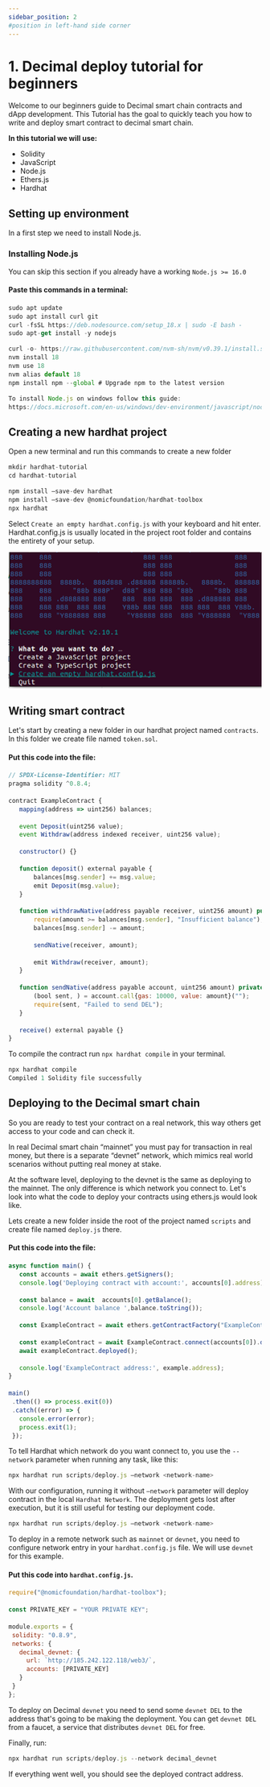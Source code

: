 ```yaml
---
sidebar_position: 2
#position in left-hand side corner
---
```


# 1. Decimal deploy tutorial for beginners

Welcome to our beginners guide to Decimal smart chain contracts and dApp development. This Tutorial has the goal to quickly teach you how to write and deploy smart contract to decimal smart chain.

**In this tutorial we will use:** 

- Solidity
- JavaScript
- Node.js
- Ethers.js
- Hardhat

## Setting up environment 
In a first step we need to install Node.js.
### Installing Node.js

You can skip this section if you already have a working `Node.js >= 16.0 `

#### Paste this commands in a terminal:
```jsx title="Ubuntu"
sudo apt update
sudo apt install curl git
curl -fsSL https://deb.nodesource.com/setup_18.x | sudo -E bash -
sudo apt-get install -y nodejs
```

```jsx title="MacOS"
curl -o- https://raw.githubusercontent.com/nvm-sh/nvm/v0.39.1/install.sh | bash
nvm install 18
nvm use 18
nvm alias default 18
npm install npm --global # Upgrade npm to the latest version
```

```jsx title="Windows"
To install Node.js on windows follow this guide: 
https://docs.microsoft.com/en-us/windows/dev-environment/javascript/nodejs-on-windows
```
## Creating a new hardhat project

Open a new terminal and run this commands to create a new folder 

```jsx title="Creating a new folder"
mkdir hardhat-tutorial
cd hardhat-tutorial
```

```jsx title="Install hardhat and run it:"
npm install –save-dev hardhat
npm install –save-dev @nomicfoundation/hardhat-toolbox
npx hardhat
```

Select ``Create an empty hardhat.config.js`` with your keyboard and hit enter.
    Hardhat.config.js is usually located in the project root folder and contains the entirety of your setup.

![Initialization of hardhat project](../../static/img/hardhat.png)

## Writing smart contract

Let's start by creating a new folder in our hardhat project named ``contracts``. In this folder we create file named ``token.sol``.
#### Put this code into the file: 
```jsx title="contracts/token.sol"
// SPDX-License-Identifier: MIT
pragma solidity ^0.8.4;
 
contract ExampleContract {
   mapping(address => uint256) balances;
 
   event Deposit(uint256 value);
   event Withdraw(address indexed receiver, uint256 value);
 
   constructor() {}
 
   function deposit() external payable {
       balances[msg.sender] += msg.value;
       emit Deposit(msg.value);
   }
 
   function withdrawNative(address payable receiver, uint256 amount) public {
       require(amount >= balances[msg.sender], "Insufficient balance");
       balances[msg.sender] -= amount;
 
       sendNative(receiver, amount);
 
       emit Withdraw(receiver, amount);
   }
 
   function sendNative(address payable account, uint256 amount) private {
       (bool sent, ) = account.call{gas: 10000, value: amount}("");
       require(sent, "Failed to send DEL");
   }
 
   receive() external payable {}
}
```

To compile the contract run ``npx hardhat compile`` in your terminal.

```jsx title="Contract compilation"
npx hardhat compile
Compiled 1 Solidity file successfully
```

## Deploying to the Decimal smart chain

So you are ready to test your contract on a real network, this way others get access to your code and can check it.

In real Decimal smart chain “mainnet” you must pay for transaction in real money, but there is a separate “devnet” network, which mimics real world scenarios without putting real money at stake. 

At the software level, deploying to the devnet is the same as deploying to the mainnet. The only difference is which network you connect to. Let's look into what the code to deploy your contracts using ethers.js would look like.

Lets create a new folder inside the root of the project named ``scripts`` and create file named ``deploy.js`` there. 

#### Put this code into the file: 

```jsx title="scripts/deploy.js"
async function main() {
   const accounts = await ethers.getSigners();
   console.log('Deploying contract with account:', accounts[0].address);
 
   const balance = await  accounts[0].getBalance();
   console.log('Account balance ',balance.toString());
 
   const ExampleContract = await ethers.getContractFactory("ExampleContract");
 
   const exampleContract = await ExampleContract.connect(accounts[0]).deploy();
   await exampleContract.deployed();
 
   console.log('ExampleContract address:', example.address);
}
 
main()
 .then(() => process.exit(0))
 .catch((error) => {
   console.error(error);
   process.exit(1);
 });
```

To tell Hardhat which network do you want connect to, you use the ``--network`` parameter when running any task, like this: 

```jsx title="Network connection"
npx hardhat run scripts/deploy.js –network <network-name>
```

With our configuration, running it without ``–network`` parameter will deploy contract in the local ``Hardhat Network``. The deployment gets lost after execution, but it is still useful for testing our deployment code. 

```jsx title="Deploy in the local hardhat network"
npx hardhat run scripts/deploy.js –network <network-name>
```
To deploy in a remote network such as ``mainnet`` or ``devnet``, you need to configure network entry in your ``hardhat.config.js`` file. We will use ``devnet`` for this example.

#### Put this code into ``hardhat.config.js``.

```jsx title="hardhat.config.js"
require("@nomicfoundation/hardhat-toolbox");
 
const PRIVATE_KEY = "YOUR PRIVATE KEY";
 
module.exports = {
 solidity: "0.8.9",
 networks: {
   decimal_devnet: {
     url: `http://185.242.122.118/web3/`,
     accounts: [PRIVATE_KEY]
   }
 }
};
```
To deploy on Decimal ``devnet``  you need to send some ``devnet DEL`` to the address that's going to be making the deployment. You can get ``devnet DEL`` from a faucet, a service that distributes ``devnet DEL`` for free.

Finally, run: 
```jsx title="Deploy to live network"
npx hardhat run scripts/deploy.js --network decimal_devnet
```

If everything went well, you should see the deployed contract address.

